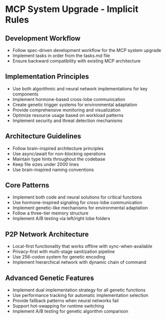 # MCP System Upgrade - Implicit Rules

## Development Workflow
- Follow spec-driven development workflow for the MCP system upgrade
- Implement tasks in order from the tasks.md file
- Ensure backward compatibility with existing MCP architecture

## Implementation Principles
- Use both algorithmic and neural network implementations for key components
- Implement hormone-based cross-lobe communication
- Create genetic trigger systems for environmental adaptation
- Provide comprehensive monitoring and visualization
- Optimize resource usage based on workload patterns
- Implement security and threat detection mechanisms

## Architecture Guidelines
- Follow brain-inspired architecture principles
- Use async/await for non-blocking operations
- Maintain type hints throughout the codebase
- Keep file sizes under 2000 lines
- Use brain-inspired naming conventions

## Core Patterns
- Implement both code and neural solutions for critical functions
- Use hormone-inspired signaling for cross-lobe communication
- Implement genetic-like mechanisms for environmental adaptation
- Follow a three-tier memory structure
- Implement A/B testing via left/right lobe folders

## P2P Network Architecture
- Local-first functionality that works offline with sync-when-available
- Privacy-first with multi-stage sanitization pipeline
- Use 256-codon system for genetic encoding
- Implement hierarchical network with dynamic chain of command

## Advanced Genetic Features
- Implement dual implementation strategy for all genetic functions
- Use performance tracking for automatic implementation selection
- Provide fallback patterns when neural networks fail
- Support hot-swapping for runtime switching
- Implement A/B testing for genetic algorithm comparison